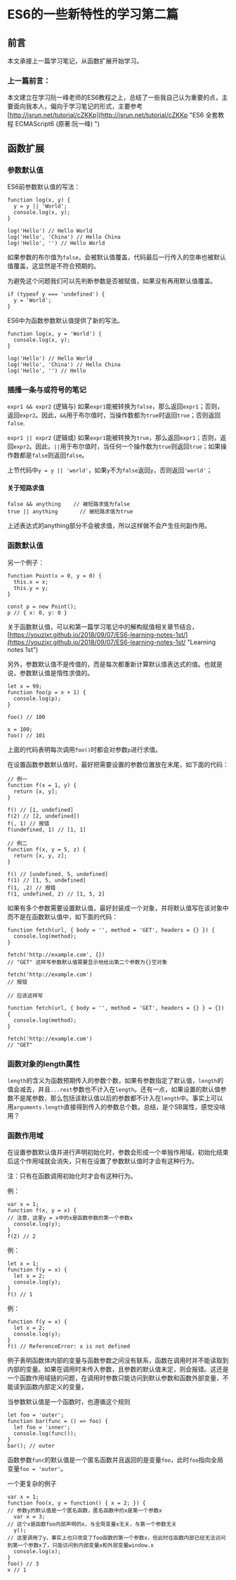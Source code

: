 # ES6的一些新特性的学习第二篇 #

## 前言 ##

本文承接上一篇学习笔记，从函数扩展开始学习。

### 上一篇前言： ###

本文建立在学习阮一峰老师的ES6教程之上，总结了一些我自己认为重要的点，主要面向我本人，偏向于学习笔记的形式，主要参考 [http://jsrun.net/tutorial/cZKKp](http://jsrun.net/tutorial/cZKKp "ES6 全套教程 ECMAScript6 (原著:阮一峰) ")

## 函数扩展 ##

### 参数默认值 ###

ES6前参数默认值的写法：

	function log(x, y) {
	  y = y || 'World';
	  console.log(x, y);
	}
	
	log('Hello') // Hello World
	log('Hello', 'China') // Hello China
	log('Hello', '') // Hello World

如果参数的布尔值为`false`，会被默认值覆盖，代码最后一行传入的空串也被默认值覆盖，这显然是不符合预期的。

为避免这个问题我们可以先判断参数是否被赋值，如果没有再用默认值覆盖。

	if (typeof y === 'undefined') {
	  y = 'World';
	}

ES6中为函数参数默认值提供了新的写法。

	function log(x, y = 'World') {
	  console.log(x, y);
	}
	
	log('Hello') // Hello World
	log('Hello', 'China') // Hello China
	log('Hello', '') // Hello

### 插播一条与或符号的笔记 ###

`expr1 && expr2` (逻辑与) 如果`expr1`能被转换为`false`，那么返回`expr1`；否则，返回`expr2`。因此，`&&`用于布尔值时，当操作数都为`true`时返回`true`；否则返回`false`.

`expr1 || expr2` (逻辑或) 如果`expr1`能被转换为`true`，那么返回`expr1`；否则，返回`expr2`。因此，`||`用于布尔值时，当任何一个操作数为`true`则返回`true`；如果操作数都是`false`则返回`false`。

上节代码中`y = y || 'world'`，如果`y`不为`false`返回`y`，否则返回`'world'`；

#### 关于短路求值 ####

	false && anything    // 被短路求值为false
	true || anything       // 被短路求值为true

上述表达式的anything部分不会被求值，所以这样做不会产生任何副作用。

### 函数默认值 ###

另一个例子：

	function Point(x = 0, y = 0) {
	  this.x = x;
	  this.y = y;
	}
	
	const p = new Point();
	p // { x: 0, y: 0 }

关于函数默认值，可以和第一篇学习笔记中的解构赋值相关章节结合，[https://youzixr.github.io/2018/09/07/ES6-learning-notes-1st/](https://youzixr.github.io/2018/09/07/ES6-learning-notes-1st/ "Learning notes 1st")

另外，参数默认值不是传值的，而是每次都重新计算默认值表达式的值。也就是说，参数默认值是惰性求值的。

	let x = 99;
	function foo(p = x + 1) {
	  console.log(p);
	}
	
	foo() // 100
	
	x = 100;
	foo() // 101

上面的代码表明每次调用`foo()`时都会对参数`p`进行求值。

在设置函数参数默认值时，最好把需要设置的参数位置放在末尾，如下面的代码：

	// 例一
	function f(x = 1, y) {
	  return [x, y];
	}
	
	f() // [1, undefined]
	f(2) // [2, undefined])
	f(, 1) // 报错
	f(undefined, 1) // [1, 1]
	
	// 例二	
	function f(x, y = 5, z) {
	  return [x, y, z];
	}
	
	f() // [undefined, 5, undefined]
	f(1) // [1, 5, undefined]
	f(1, ,2) // 报错
	f(1, undefined, 2) // [1, 5, 2]

如果有多个参数需要设置默认值，最好封装成一个对象，并将默认值写在该对象中而不是在函数默认值中，如下面的代码：

	function fetch(url, { body = '', method = 'GET', headers = {} }) {
	  console.log(method);
	}
	
	fetch('http://example.com', {})
	// "GET" 这样写参数默认值需要显示地给出第二个参数为{}空对象
	
	fetch('http://example.com')
	// 报错

	// 应该这样写

	function fetch(url, { body = '', method = 'GET', headers = {} } = {}) {
	  console.log(method);
	}
	
	fetch('http://example.com')
	// "GET"

### 函数对象的length属性 ###

`length`的含义为函数预期传入的参数个数，如果有参数指定了默认值，`length`的值会减去，并且`...rest`参数也不计入在`length`。还有一点，如果设置的默认值参数不是尾参数，那么包括该默认值以后的参数都不计入在`length`中。事实上可以用`arguments.length`直接得到传入的参数总个数。总结，是个SB属性，感觉没啥用？

### 函数作用域 ###

在设置参数默认值并进行声明初始化时，参数会形成一个单独作用域，初始化结束后这个作用域就会消失，只有在设置了参数默认值时才会有这种行为。

注：只有在函数调用初始化时才会有这种行为。

例：

	var x = 1;
	function f(x, y = x) {
	// 注意，这里y = x中的x是函数参数的第一个参数x
	  console.log(y);
	}
	f(2) // 2

例：

	let x = 1;
	function f(y = x) {
	  let x = 2;
	  console.log(y);
	}
	f() // 1

例：

	function f(y = x) {
	  let x = 2;
	  console.log(y);
	}
	f() // ReferenceError: x is not defined

例子表明函数体内部的变量与函数参数之间没有联系，函数在调用时并不能读取到内部的变量。如果在调用时未传入参数，且参数的默认值未定，则会报错。这还是一个函数作用域链的问题，在调用时参数只能访问到默认参数和函数外部变量，不能读到函数内部定义的变量，

当参数默认值是一个函数时，也遵循这个规则

	let foo = 'outer';
	function bar(func = () => foo) {
	  let foo = 'inner';
	  console.log(func());
	}
	bar(); // outer

函数参数`func`的默认值是一个匿名函数并且返回的是变量`foo`，此时`foo`指向全局变量`foo = 'outer'`。

一个更复杂的例子

	var x = 1;
	function foo(x, y = function() { x = 2; }) {
	// 参数y的默认值是一个匿名函数，匿名函数中的x是第一个参数x
	  var x = 3;
	// 这个x是函数foo内部声明的x，与全局变量x无关，与第一个参数无关
	  y();
	// 这里调用了y，事实上也只改变了foo函数的第一个参数x，但此时在函数内部已经无法访问到第一个参数x了，只能访问到内部变量x和外部变量window.x
	  console.log(x);
	}
	foo() // 3
	x // 1

